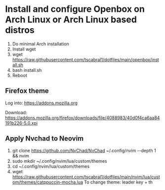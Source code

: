 # Install and configure Openbox on Arch Linux or Arch Linux based distros

1. Do minimal Arch installation
2. Install wget
3. wget https://raw.githubusercontent.com/tscabral1/dotfiles/main/openbox/install.sh
4. bash install.sh
5. Reboot

## Firefox theme

Log into: https://addons.mozilla.org

Download:
https://addons.mozilla.org/firefox/downloads/file/4088983/40d0f4ca6aa84191b226-5.0.xpi

## Apply Nvchad to Neovim
1. git clone https://github.com/NvChad/NvChad ~/.config/nvim --depth 1 && nvim
2. sudo mkdir ~/.config/nvim/lua/custom/themes
3. cd ~/.config/nvim/lua/custom/themes
4. wget https://raw.githubusercontent.com/tscabral1/dotfiles/main/nvim/lua/custom/themes/catppuccin-mocha.lua
To change theme: leader key + th
